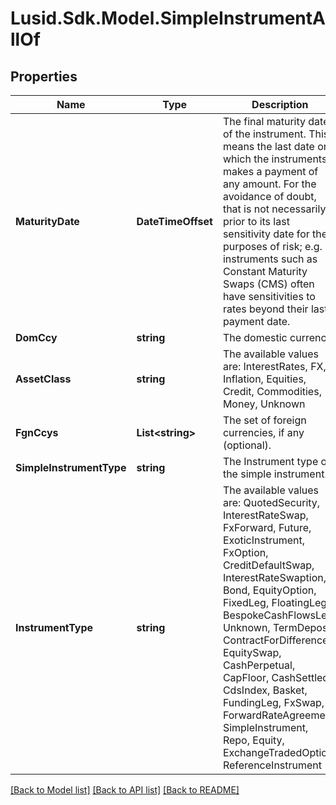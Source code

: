 # Lusid.Sdk.Model.SimpleInstrumentAllOf

## Properties

Name | Type | Description | Notes
------------ | ------------- | ------------- | -------------
**MaturityDate** | **DateTimeOffset** | The final maturity date of the instrument. This means the last date on which the instruments makes a payment of any amount.  For the avoidance of doubt, that is not necessarily prior to its last sensitivity date for the purposes of risk; e.g. instruments such as  Constant Maturity Swaps (CMS) often have sensitivities to rates beyond their last payment date. | [optional] 
**DomCcy** | **string** | The domestic currency. | 
**AssetClass** | **string** | The available values are: InterestRates, FX, Inflation, Equities, Credit, Commodities, Money, Unknown | 
**FgnCcys** | **List&lt;string&gt;** | The set of foreign currencies, if any (optional). | [optional] 
**SimpleInstrumentType** | **string** | The Instrument type of the simple instrument. | 
**InstrumentType** | **string** | The available values are: QuotedSecurity, InterestRateSwap, FxForward, Future, ExoticInstrument, FxOption, CreditDefaultSwap, InterestRateSwaption, Bond, EquityOption, FixedLeg, FloatingLeg, BespokeCashFlowsLeg, Unknown, TermDeposit, ContractForDifference, EquitySwap, CashPerpetual, CapFloor, CashSettled, CdsIndex, Basket, FundingLeg, FxSwap, ForwardRateAgreement, SimpleInstrument, Repo, Equity, ExchangeTradedOption, ReferenceInstrument | 

[[Back to Model list]](../README.md#documentation-for-models) [[Back to API list]](../README.md#documentation-for-api-endpoints) [[Back to README]](../README.md)

